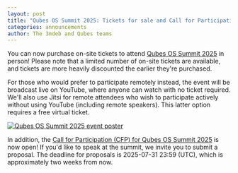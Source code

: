 ```yaml
---
layout: post
title: "Qubes OS Summit 2025: Tickets for sale and Call for Participation open!"
categories: announcements
author: The 3mdeb and Qubes teams
---
```


You can now purchase on-site tickets to attend [Qubes OS Summit 2025](https://events.dasharo.com/event/2/qubes-os-summit-2025) in person! Please note that a limited number of on-site tickets are available, and tickets are more heavily discounted the earlier they're purchased.

For those who would prefer to participate remotely instead, the event will be broadcast live on YouTube, where anyone can watch with no ticket required. We'll also use Jitsi for remote attendees who wish to participate actively without using YouTube (including remote speakers). This latter option requires a free virtual ticket.

[![Qubes OS Summit 2025 event poster](/attachment/posts/qubes-os-summit-2025.jpg)](https://events.dasharo.com/event/2/qubes-os-summit-2025)

In addition, the [Call for Participation (CFP) for Qubes OS Summit 2025](https://cfp.3mdeb.com/qubes-os-summit-2025/cfp) is now open! If you'd like to speak at the summit, we invite you to submit a proposal. The deadline for proposals is 2025-07-31 23:59 (UTC), which is approximately two weeks from now.
